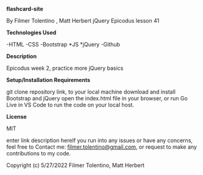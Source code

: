 **flashcard-site**

By Filmer Tolentino , Matt Herbert
jQuery Epicodus lesson 41

**Technologies Used**

-HTML
-CSS
-Bootstrap *JS *jQuery
-Github

**Description**

Epicodus week 2, practice more jQuery basics

**Setup/Installation Requirements**

git clone repository link, to your local machine download and install Bootstrap and jQuery
open the index.html file in your browser, or run Go Live in VS Code to run the code on your local host.

**License**

MIT

enter link description hereIf you run into any issues or have any concerns, feel free to Contact me: filmer.tolentino@gmail.com, or request to make any contributions to my code.

Copyright (c) 5/27/2022 Filmer Tolentino, Matt Herbert
